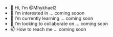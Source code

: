 - 👋 Hi, I’m @Mhykhael2
- 👀 I’m interested in ... coming sooon
- 🌱 I’m currently learning ... coming soon
- 💞️ I’m looking to collaborate on ... coming soon
- 📫 How to reach me ... coming soon

<!---
Mhykhael2/Mhykhael2 is a ✨ special ✨ repository because its `README.md` (this file) appears on your GitHub profile.
You can click the Preview link to take a look at your changes.
--->
